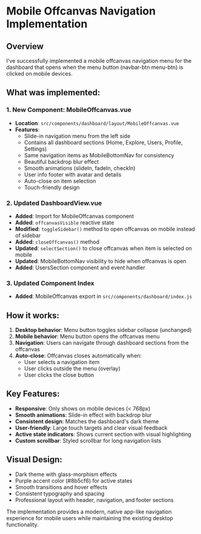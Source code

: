 # Mobile Offcanvas Navigation Implementation

## Overview
I've successfully implemented a mobile offcanvas navigation menu for the dashboard that opens when the menu button (navbar-btn menu-btn) is clicked on mobile devices.

## What was implemented:

### 1. New Component: MobileOffcanvas.vue
- **Location**: `src/components/dashboard/layout/MobileOffcanvas.vue`
- **Features**:
  - Slide-in navigation menu from the left side
  - Contains all dashboard sections (Home, Explore, Users, Profile, Settings)
  - Same navigation items as MobileBottomNav for consistency
  - Beautiful backdrop blur effect
  - Smooth animations (slideIn, fadeIn, checkIn)
  - User info footer with avatar and details
  - Auto-close on item selection
  - Touch-friendly design

### 2. Updated DashboardView.vue
- **Added**: Import for MobileOffcanvas component
- **Added**: `offcanvasVisible` reactive state
- **Modified**: `toggleSidebar()` method to open offcanvas on mobile instead of sidebar
- **Added**: `closeOffcanvas()` method
- **Updated**: `selectSection()` to close offcanvas when item is selected on mobile
- **Updated**: MobileBottomNav visibility to hide when offcanvas is open
- **Added**: UsersSection component and event handler

### 3. Updated Component Index
- **Added**: MobileOffcanvas export in `src/components/dashboard/index.js`

## How it works:

1. **Desktop behavior**: Menu button toggles sidebar collapse (unchanged)
2. **Mobile behavior**: Menu button opens the offcanvas menu
3. **Navigation**: Users can navigate through dashboard sections from the offcanvas
4. **Auto-close**: Offcanvas closes automatically when:
   - User selects a navigation item
   - User clicks outside the menu (overlay)
   - User clicks the close button

## Key Features:

- **Responsive**: Only shows on mobile devices (< 768px)
- **Smooth animations**: Slide-in effect with backdrop blur
- **Consistent design**: Matches the dashboard's dark theme
- **User-friendly**: Large touch targets and clear visual feedback
- **Active state indicators**: Shows current section with visual highlighting
- **Custom scrollbar**: Styled scrollbar for long navigation lists

## Visual Design:
- Dark theme with glass-morphism effects
- Purple accent color (#8b5cf6) for active states
- Smooth transitions and hover effects
- Consistent typography and spacing
- Professional layout with header, navigation, and footer sections

The implementation provides a modern, native app-like navigation experience for mobile users while maintaining the existing desktop functionality.